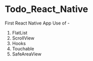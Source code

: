 # Todo_React_Native
First React Native App
Use of - 
1. FlatList
2. ScrollView
3. Hooks
4. Touchable
5. SafeAreaView
